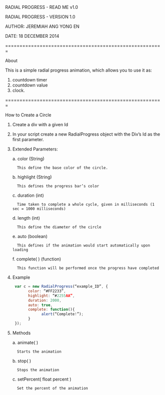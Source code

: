RADIAL PROGRESS - READ ME v1.0


RADIAL PROGRESS - VERSION 1.0

AUTHOR: JEREMIAH ANG YONG EN 

DATE: 18 DECEMBER 2014

=======================================================

About

This is a simple radial progress animation, which allows you to use it as:

   1. countdown timer
   2. countdown value
   3. clock. 

=======================================================

How to Create a Circle

1. Create a div with a given Id 

      <div id = ‘radial_example’></div>

2. In your script create a new RadialProgress object with the Div’s Id as the first parameter.

      <script>
            var rp = new RadialProgress(‘radial_example’);
      </script>

3. Extended Parameters:

   a. color (String)
   
         This define the base color of the circle.

   b. highlight (String)
   
         This defines the progress bar’s color

   c. duration (int)
   
         Time taken to complete a whole cycle, given in milliseconds (1 sec = 1000 milliseconds)

   d. length (int)
   
         This define the diameter of the circle

   e. auto (boolean)
   
         This defines if the animation would start automatically upon loading

   f. complete( ) (function)
   
         This function will be performed once the progress have completed

4. Example
     ```javascript
      var c = new RadialProgress(“example_ID”, {
            color: “#FF2233”,
            highlight: “#2255AA”,
            duration: 2000,
            auto: true,
            complete: function(){
                  alert(“Complete!”);
            }
      });
      ```
5. Methods

   a. animate( )

         Starts the animation

   b. stop( )

         Stops the animation

   c. setPercent( float percent )

         Set the percent of the animation

      

 

